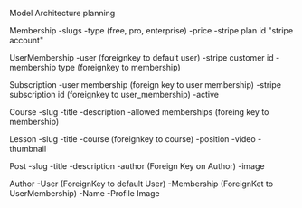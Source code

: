 Model Architecture planning

Membership
-slugs
-type (free, pro, enterprise)
-price
-stripe plan id "stripe account"

UserMembership
-user     (foreignkey to default user)
-stripe customer id
-membership type     (foreignkey to membership)

Subscription
-user membership    (foreign key to user membership)
-stripe subscription id    (foreignkey to user_membership)
-active

Course
-slug
-title
-description
-allowed memberships     (foreing key to membership)


Lesson
-slug
-title
-course    (foreignkey to course)
-position
-video
-thumbnail

Post
-slug
-title
-description
-author  (Foreign Key on Author)
-image

Author
-User   (ForeignKey to default User)
-Membership  (ForeignKet to UserMembership)
-Name
-Profile Image
